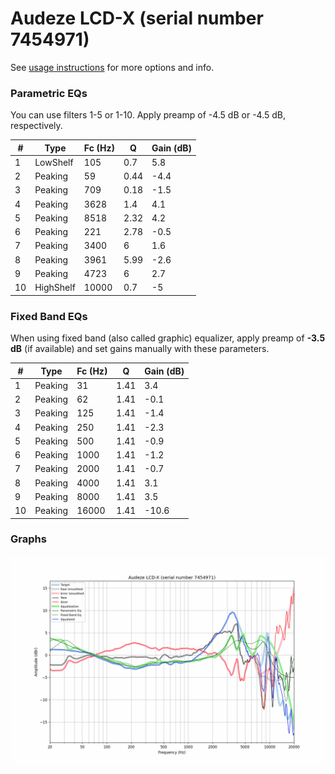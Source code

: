 # Audeze LCD-X (serial number 7454971)
See [usage instructions](https://github.com/jaakkopasanen/AutoEq#usage) for more options and info.

### Parametric EQs
You can use filters 1-5 or 1-10. Apply preamp of -4.5 dB or -4.5 dB, respectively.

|   # | Type      |   Fc (Hz) |    Q |   Gain (dB) |
|-----|-----------|-----------|------|-------------|
|   1 | LowShelf  |       105 | 0.7  |         5.8 |
|   2 | Peaking   |        59 | 0.44 |        -4.4 |
|   3 | Peaking   |       709 | 0.18 |        -1.5 |
|   4 | Peaking   |      3628 | 1.4  |         4.1 |
|   5 | Peaking   |      8518 | 2.32 |         4.2 |
|   6 | Peaking   |       221 | 2.78 |        -0.5 |
|   7 | Peaking   |      3400 | 6    |         1.6 |
|   8 | Peaking   |      3961 | 5.99 |        -2.6 |
|   9 | Peaking   |      4723 | 6    |         2.7 |
|  10 | HighShelf |     10000 | 0.7  |        -5   |

### Fixed Band EQs
When using fixed band (also called graphic) equalizer, apply preamp of **-3.5 dB** (if available) and set gains manually with these parameters.

|   # | Type    |   Fc (Hz) |    Q |   Gain (dB) |
|-----|---------|-----------|------|-------------|
|   1 | Peaking |        31 | 1.41 |         3.4 |
|   2 | Peaking |        62 | 1.41 |        -0.1 |
|   3 | Peaking |       125 | 1.41 |        -1.4 |
|   4 | Peaking |       250 | 1.41 |        -2.3 |
|   5 | Peaking |       500 | 1.41 |        -0.9 |
|   6 | Peaking |      1000 | 1.41 |        -1.2 |
|   7 | Peaking |      2000 | 1.41 |        -0.7 |
|   8 | Peaking |      4000 | 1.41 |         3.1 |
|   9 | Peaking |      8000 | 1.41 |         3.5 |
|  10 | Peaking |     16000 | 1.41 |       -10.6 |

### Graphs
![](./Audeze%20LCD-X%20(serial%20number%207454971).png)
